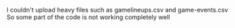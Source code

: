 I couldn't upload heavy files such as gamelineups.csv and game-events.csv So some part of the code is not working completely well
